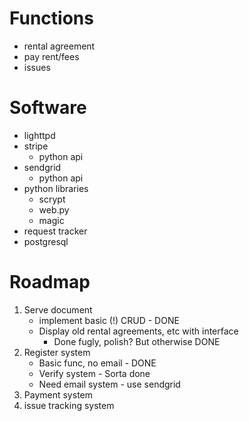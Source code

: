 # Functions
* rental agreement
* pay rent/fees
* issues

# Software
* lighttpd
* stripe
    + python api
* sendgrid
    + python api
* python libraries
    + scrypt
    + web.py
    + magic
* request tracker
* postgresql

# Roadmap
1. Serve document
    + implement basic (!) CRUD - DONE
    + Display old rental agreements, etc with interface
        + Done fugly, polish? But otherwise DONE
2. Register system
    + Basic func, no email - DONE
    + Verify system - Sorta done
    + Need email system - use sendgrid
3. Payment system
4. issue tracking system
